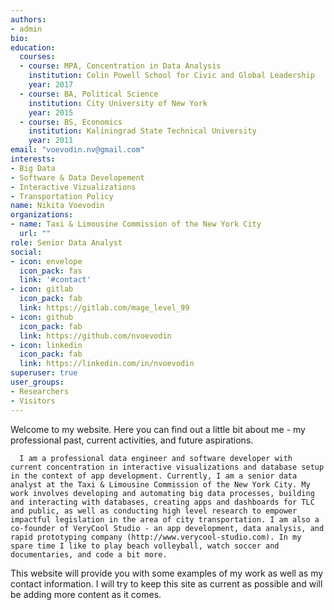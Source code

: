 ```yaml
---
authors:
- admin
bio: 
education:
  courses:
  - course: MPA, Concentration in Data Analysis
    institution: Colin Powell School for Civic and Global Leadership
    year: 2017
  - course: BA, Political Science
    institution: City University of New York
    year: 2015
  - course: BS, Economics
    institution: Kaliningrad State Technical University
    year: 2011
email: "voevodin.nv@gmail.com"
interests:
- Big Data
- Software & Data Developement
- Interactive Vizualizations
- Transportation Policy
name: Nikita Voevodin
organizations:
- name: Taxi & Limousine Commission of the New York City
  url: ""
role: Senior Data Analyst
social:
- icon: envelope
  icon_pack: fas
  link: '#contact'
- icon: gitlab
  icon_pack: fab
  link: https://gitlab.com/mage_level_99
- icon: github
  icon_pack: fab
  link: https://github.com/nvoevodin  
- icon: linkedin
  icon_pack: fab
  link: https://linkedin.com/in/nvoevodin
superuser: true
user_groups:
- Researchers
- Visitors
---
```


Welcome to my website. Here you can find out a little bit about me - my professional past, current activities, and future aspirations. 

      I am a professional data engineer and software developer with current concentration in interactive visualizations and database setup in the context of app development. Currently, I am a senior data analyst at the Taxi & Limousine Commission of the New York City. My work involves developing and automating big data processes, building and interacting with databases, creating apps and dashboards for TLC and public, as well as conducting high level research to empower impactful legislation in the area of city transportation. I am also a co-founder of VeryCool Studio - an app development, data analysis, and rapid prototyping company (http://www.verycool-studio.com). In my spare time I like to play beach volleyball, watch soccer and documentaries, and code a bit more. 

This website will provide you with some examples of my work as well as my contact information. I will try to keep this site as current as possible and will be adding more content as it comes.
